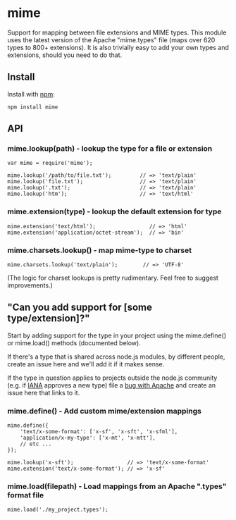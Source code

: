 # mime

Support for mapping between file extensions and MIME types.  This module uses the latest version of the Apache "mime.types" file (maps over 620 types to 800+ extensions).  It is also trivially easy to add your own types and extensions, should you need to do that.

## Install

Install with [npm](http://github.com/isaacs/npm):

    npm install mime

## API

### mime.lookup(path) - lookup the type for a file or extension

    var mime = require('mime');

    mime.lookup('/path/to/file.txt');         // => 'text/plain'
    mime.lookup('file.txt');                  // => 'text/plain'
    mime.lookup('.txt');                      // => 'text/plain'
    mime.lookup('htm');                       // => 'text/html'

### mime.extension(type) - lookup the default extension for type

    mime.extension('text/html');                 // => 'html'
    mime.extension('application/octet-stream');  // => 'bin'

### mime.charsets.lookup() - map mime-type to charset

    mime.charsets.lookup('text/plain');        // => 'UTF-8'

(The logic for charset lookups is pretty rudimentary.  Feel free to suggest improvements.)

## "Can you add support for [some type/extension]?"

Start by adding support for the type in your project using the mime.define() or mime.load() methods (documented below).

If there's a type that is shared across node.js modules, by different people, create an issue here and we'll add it if it makes sense.

If the type in question applies to projects outside the node.js community (e.g. if [IANA](http://www.iana.org/assignments/media-types/) approves a new type) file a [bug with Apache](http://httpd.apache.org/bug_report.html) and create an issue here that links to it.

### mime.define() - Add custom mime/extension mappings

    mime.define({
        'text/x-some-format': ['x-sf', 'x-sft', 'x-sfml'],
        'application/x-my-type': ['x-mt', 'x-mtt'],
        // etc ...
    });

    mime.lookup('x-sft');                 // => 'text/x-some-format'
    mime.extension('text/x-some-format'); // => 'x-sf'

### mime.load(filepath) - Load mappings from an Apache ".types" format file

    mime.load('./my_project.types');
